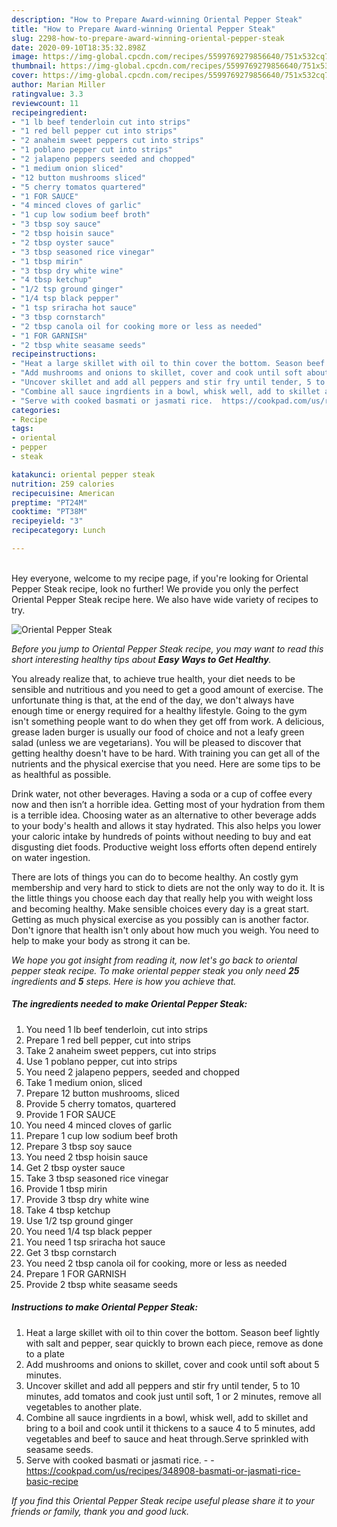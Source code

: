 ```yaml
---
description: "How to Prepare Award-winning Oriental Pepper Steak"
title: "How to Prepare Award-winning Oriental Pepper Steak"
slug: 2298-how-to-prepare-award-winning-oriental-pepper-steak
date: 2020-09-10T18:35:32.898Z
image: https://img-global.cpcdn.com/recipes/5599769279856640/751x532cq70/oriental-pepper-steak-recipe-main-photo.jpg
thumbnail: https://img-global.cpcdn.com/recipes/5599769279856640/751x532cq70/oriental-pepper-steak-recipe-main-photo.jpg
cover: https://img-global.cpcdn.com/recipes/5599769279856640/751x532cq70/oriental-pepper-steak-recipe-main-photo.jpg
author: Marian Miller
ratingvalue: 3.3
reviewcount: 11
recipeingredient:
- "1 lb beef tenderloin cut into strips"
- "1 red bell pepper cut into strips"
- "2 anaheim sweet peppers cut into strips"
- "1 poblano pepper cut into strips"
- "2 jalapeno peppers seeded and chopped"
- "1 medium onion sliced"
- "12 button mushrooms sliced"
- "5 cherry tomatos quartered"
- "1 FOR SAUCE"
- "4 minced cloves of garlic"
- "1 cup low sodium beef broth"
- "3 tbsp soy sauce"
- "2 tbsp hoisin sauce"
- "2 tbsp oyster sauce"
- "3 tbsp seasoned rice vinegar"
- "1 tbsp mirin"
- "3 tbsp dry white wine"
- "4 tbsp ketchup"
- "1/2 tsp ground ginger"
- "1/4 tsp black pepper"
- "1 tsp sriracha hot sauce"
- "3 tbsp cornstarch"
- "2 tbsp canola oil for cooking more or less as needed"
- "1 FOR GARNISH"
- "2 tbsp white seasame seeds"
recipeinstructions:
- "Heat a large skillet with oil to thin cover the bottom. Season beef lightly with salt and pepper, sear quickly to brown each piece, remove as done to a plate"
- "Add mushrooms and onions to skillet, cover and cook until soft about 5 minutes."
- "Uncover skillet and add all peppers and stir fry until tender, 5 to 10 minutes, add tomatos and cook just until soft, 1 or 2 minutes,  remove all vegetables to another plate."
- "Combine all sauce ingrdients in a bowl, whisk well, add to skillet and bring to a boil and cook until it thickens to a sauce 4 to 5 minutes, add vegetables and beef to sauce and heat through.Serve sprinkled with seasame seeds."
- "Serve with cooked basmati or jasmati rice.  https://cookpad.com/us/recipes/348908-basmati-or-jasmati-rice-basic-recipe"
categories:
- Recipe
tags:
- oriental
- pepper
- steak

katakunci: oriental pepper steak 
nutrition: 259 calories
recipecuisine: American
preptime: "PT24M"
cooktime: "PT38M"
recipeyield: "3"
recipecategory: Lunch

---
```

<br>
Hey everyone, welcome to my recipe page, if you're looking for Oriental Pepper Steak recipe, look no further! We provide you only the perfect Oriental Pepper Steak recipe here. We also have wide variety of recipes to try.
<br>


![Oriental Pepper Steak](https://img-global.cpcdn.com/recipes/5599769279856640/751x532cq70/oriental-pepper-steak-recipe-main-photo.jpg)

<i>Before you jump to Oriental Pepper Steak recipe, you may want to read this short interesting healthy tips about <strong>Easy Ways to Get Healthy</strong>.</i>

You already realize that, to achieve true health, your diet needs to be sensible and nutritious and you need to get a good amount of exercise. The unfortunate thing is that, at the end of the day, we don't always have enough time or energy required for a healthy lifestyle. Going to the gym isn't something people want to do when they get off from work. A delicious, grease laden burger is usually our food of choice and not a leafy green salad (unless we are vegetarians). You will be pleased to discover that getting healthy doesn't have to be hard. With training you can get all of the nutrients and the physical exercise that you need. Here are some tips to be as healthful as possible.

Drink water, not other beverages. Having a soda or a cup of coffee every now and then isn’t a horrible idea. Getting most of your hydration from them is a terrible idea. Choosing water as an alternative to other beverage adds to your body's health and allows it stay hydrated. This also helps you lower your caloric intake by hundreds of points without needing to buy and eat disgusting diet foods. Productive weight loss efforts often depend entirely on water ingestion.

There are lots of things you can do to become healthy. An costly gym membership and very hard to stick to diets are not the only way to do it. It is the little things you choose each day that really help you with weight loss and becoming healthy. Make sensible choices every day is a great start. Getting as much physical exercise as you possibly can is another factor. Don't ignore that health isn't only about how much you weigh. You need to help to make your body as strong it can be. 


<i>We hope you got insight from reading it, now let's go back to oriental pepper steak recipe. To make oriental pepper steak you only need <strong>25</strong> ingredients and <strong>5</strong> steps. Here is how you achieve that.
</i>

##### The ingredients needed to make Oriental Pepper Steak:

1. You need 1 lb beef tenderloin, cut into strips
1. Prepare 1 red bell pepper, cut into strips
1. Take 2 anaheim sweet peppers, cut into strips
1. Use 1 poblano pepper, cut into strips
1. You need 2 jalapeno peppers, seeded and chopped
1. Take 1 medium onion, sliced
1. Prepare 12 button mushrooms, sliced
1. Provide 5 cherry tomatos, quartered
1. Provide 1 FOR SAUCE
1. You need 4 minced cloves of garlic
1. Prepare 1 cup low sodium beef broth
1. Prepare 3 tbsp soy sauce
1. You need 2 tbsp hoisin sauce
1. Get 2 tbsp oyster sauce
1. Take 3 tbsp seasoned rice vinegar
1. Provide 1 tbsp mirin
1. Provide 3 tbsp dry white wine
1. Take 4 tbsp ketchup
1. Use 1/2 tsp ground ginger
1. You need 1/4 tsp black pepper
1. You need 1 tsp sriracha hot sauce
1. Get 3 tbsp cornstarch
1. You need 2 tbsp canola oil for cooking, more or less as needed
1. Prepare 1 FOR GARNISH
1. Provide 2 tbsp white seasame seeds


##### Instructions to make Oriental Pepper Steak:

1. Heat a large skillet with oil to thin cover the bottom. Season beef lightly with salt and pepper, sear quickly to brown each piece, remove as done to a plate
1. Add mushrooms and onions to skillet, cover and cook until soft about 5 minutes.
1. Uncover skillet and add all peppers and stir fry until tender, 5 to 10 minutes, add tomatos and cook just until soft, 1 or 2 minutes,  remove all vegetables to another plate.
1. Combine all sauce ingrdients in a bowl, whisk well, add to skillet and bring to a boil and cook until it thickens to a sauce 4 to 5 minutes, add vegetables and beef to sauce and heat through.Serve sprinkled with seasame seeds.
1. Serve with cooked basmati or jasmati rice. -  - https://cookpad.com/us/recipes/348908-basmati-or-jasmati-rice-basic-recipe


<i>If you find this Oriental Pepper Steak recipe useful please share it to your friends or family, thank you and good luck.</i>
